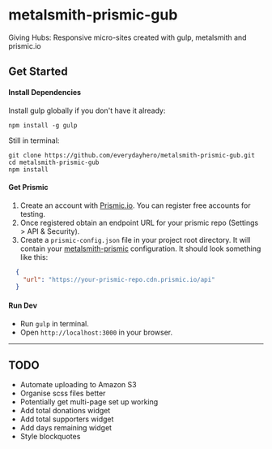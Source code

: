 # metalsmith-prismic-gub
Giving Hubs: Responsive micro-sites created with gulp, metalsmith and prismic.io

## Get Started


#### Install Dependencies

Install gulp globally if you don't have it already:

```
npm install -g gulp
```

Still in terminal:

```
git clone https://github.com/everydayhero/metalsmith-prismic-gub.git
cd metalsmith-prismic-gub
npm install
```

#### Get Prismic

1. Create an account with [Prismic.io](https://prismic.io/). You can register free accounts for testing.
2. Once registered obtain an endpoint URL for your prismic repo (Settings > API & Security).
3. Create a `prismic-config.json` file in your project root directory. It will contain your [metalsmith-prismic](https://github.com/mbanting/metalsmith-prismic) configuration. It should look something like this:


  ```json
    {
      "url": "https://your-prismic-repo.cdn.prismic.io/api"
    }
  ```

#### Run Dev

- Run `gulp` in terminal.
- Open `http://localhost:3000` in your browser.


---

## TODO

- Automate uploading to Amazon S3
- Organise scss files better
- Potentially get multi-page set up working
- Add total donations widget
- Add total supporters widget
- Add days remaining widget
- Style blockquotes
